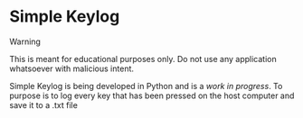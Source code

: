 # Simple Keylog
>[!WARNING]
> This is meant for educational purposes only. Do not use any application whatsoever with malicious intent.

Simple Keylog is being developed in Python and is a *work in progress*. To purpose is to log every key that has been pressed on the host computer and save it to a .txt file
